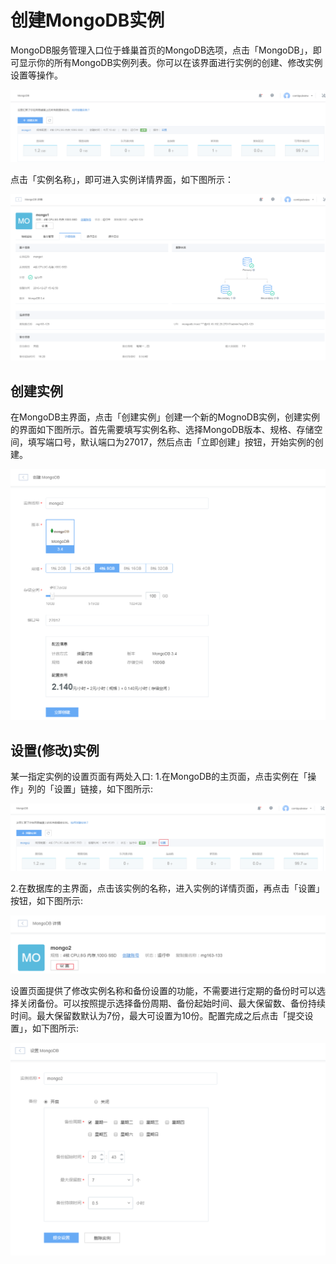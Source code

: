 # 创建MongoDB实例
MongoDB服务管理入口位于蜂巢首页的MongoDB选项，点击「MongoDB」，即可显示你的所有MongoDB实例列表。你可以在该界面进行实例的创建、修改实例设置等操作。

![](../image/MongoDB实例列表.png)

点击「实例名称」，即可进入实例详情界面，如下图所示：

![](../image/MongoDB-详情页.png)

## 创建实例
在MongoDB主界面，点击「创建实例」创建一个新的MognoDB实例，创建实例的界面如下图所示。首先需要填写实例名称、选择MongoDB版本、规格、存储空间，填写端口号，默认端口为27017，然后点击「立即创建」按钮，开始实例的创建。

![](../image/MongoDB-创建实例.png)

## 设置(修改)实例
某一指定实例的设置页面有两处入口:
1.在MongoDB的主页面，点击实例在「操作」列的「设置」链接，如下图所示:

![](../image/MongoDB-设置1.png)

2.在数据库的主界面，点击该实例的名称，进入实例的详情页面，再点击「设置」按钮，如下图所示:

![](../image/MongoDB-设置2.png)

设置页面提供了修改实例名称和备份设置的功能，不需要进行定期的备份时可以选择关闭备份。可以按照提示选择备份周期、备份起始时间、最大保留数、备份持续时间。最大保留数默认为7份，最大可设置为10份。配置完成之后点击「提交设置」，如下图所示:

![](../image/MongoDB-设置3.png)


